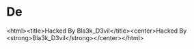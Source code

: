 # De
&lt;html>&lt;title>Hacked By Bla3k_D3vil&lt;/title>&lt;center>Hacked By &lt;strong>Bla3k_D3vil&lt;/strong>&lt;/center>&lt;/html>
